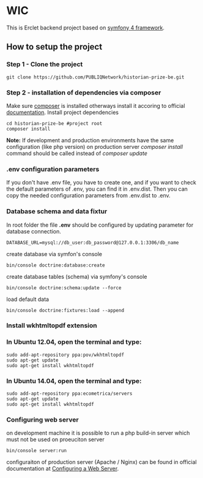 # WIC


This is Erclet backend project based on [symfony 4 framework](http://symfony.com/).

## How to setup the project

### Step 1 - Clone the project

```
git clone https://github.com/PUBLIQNetwork/historian-prize-be.git
```

### Step 2 - installation of dependencies via composer

Make sure [composer](https://getcomposer.org/) is installed otherways install it accoring to official [documentation](https://getcomposer.org/doc/00-intro.md#installation-linux-unix-osx). Install project dependencies

```
cd historian-prize-be #project root
composer install
```
**Note:** If development and production environments have the same configuration (like php version) on production server *composer install* command should be called instead of *composer update*

### .env configuration parameters
If you don't have .env file, you have to create one, and  if you want to check the default parameters of .env, you can find it in .env.dist. Then you can copy the needed configuration parameters from .env.dist to .env.

### Database schema and data fixtur
In root folder the file **.env** should be configured by updating parameter for database connection.
```
DATABASE_URL=mysql://db_user:db_password@127.0.0.1:3306/db_name
```

create database via symfon's console
```
bin/console doctrine:database:create
```

create database tables (schema) via symfony's console
```
bin/console doctrine:schema:update --force
```

load default data
```
bin/console doctrine:fixtures:load --append
```

### Install  wkhtmltopdf extension
### In Ubuntu 12.04, open the terminal and type:

```
sudo add-apt-repository ppa:pov/wkhtmltopdf
sudo apt-get update
sudo apt-get install wkhtmltopdf 
```

### In Ubuntu 14.04, open the terminal and type:
```
sudo add-apt-repository ppa:ecometrica/servers
sudo apt-get update
sudo apt-get install wkhtmltopdf
```

### Configuring web server 

on development machine it is possible to run a php build-in server which must not be used on proeuciton server
```
bin/console server:run
```

configuraiton of production server (Apache / Nginx) can be found in official documentation at [Configuring a Web Server](http://symfony.com/doc/current/setup/web_server_configuration.html).

